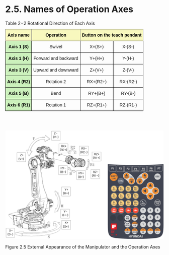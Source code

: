 ﻿# 2.5. Names of Operation Axes


</table>
<style type="text/css">
.tg  {border-collapse:collapse;border-spacing:0;margin-left:auto;margin-right:auto;}
.tg caption{caption-side: top;text-align: left;}
.tg td{border-color:black;border-style:solid;border-width:1px;font-family:Arial, sans-serif;font-size:14px;
  overflow:hidden;padding:10px 5px;word-break:normal;}
.tg th{border-color:black;border-style:solid;border-width:1px;font-family:Arial, sans-serif;font-size:14px;
  font-weight:normal;overflow:hidden;padding:10px 5px;word-break:normal;}
.tg .tg-baqh{text-align:center;vertical-align:top}
.tg .tg-bgl2{background-color:#f8f8be;border-color:inherit;color:#000000; font-weight:bold;text-align:center;vertical-align:top}
.tg .tg-jnja{background-color:#ccf1bc;color:#000000; font-weight:bold;text-align:center;vertical-align:top}
</style>
<table class="tg">
<caption>Table 2-2 Rotational Direction of Each Axis</caption>  
<thead>
  <tr>
    <th class="tg-bgl2">Axis name</th>
    <th class="tg-bgl2">Operation</th>
    <th class="tg-bgl2" colspan="2">Button on the teach pendant</th>
  </tr>
</thead>
<tbody>
  <tr>
    <td class="tg-jnja">Axis 1 (S)</td>
    <td class="tg-baqh">Swivel</td>
    <td class="tg-baqh">X+(S+)</td>
    <td class="tg-baqh">X-(S-)</td>
  </tr>
  <tr>
    <td class="tg-jnja">Axis 1 (H)</td>
    <td class="tg-baqh">Forward and backward</td>
    <td class="tg-baqh">Y+(H+)</td>
    <td class="tg-baqh">Y-(H-)</td>
  </tr>
  <tr>
    <td class="tg-jnja">Axis 3 (V)</td>
    <td class="tg-baqh">Upward and downward</td>
    <td class="tg-baqh">Z+(V+)</td>
    <td class="tg-baqh">Z-(V-)</td>
  </tr>
  <tr>
    <td class="tg-jnja">Axis 4 (R2)</td>
    <td class="tg-baqh">Rotation 2</td>
    <td class="tg-baqh">RX+(R2+)</td>
    <td class="tg-baqh">RX-(R2-)</td>
  </tr>
  <tr>
    <td class="tg-jnja">Axis 5 (B)</td>
    <td class="tg-baqh">Bend</td>
    <td class="tg-baqh">RY+(B+)</td>
    <td class="tg-baqh">RY-(B-)</td>
  </tr>
  <tr>
    <td class="tg-jnja">Axis 6 (R1)</td>
    <td class="tg-baqh">Rotation 1</td>
    <td class="tg-baqh">RZ+(R1+)</td>
    <td class="tg-baqh">RZ-(R1-)</td>
  </tr>
</tbody>
</table>


<br><br>

![](../_assets/그림_2.5_본체_외관_및_동작_축.png)

Figure 2.5 External Appearance of the Manipulator and the Operation Axes